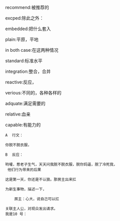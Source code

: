 recommend:被推荐的

excped:除此之外：

embedded:把什么套入

plain:平原，平地

in both case:在这两种情况

standard:标准水平

integration:整合，合并

reactive:反应，

verious:不同的，各种各样的

adquate:满足需要的

relative:血亲

capable:有能力的	

    A  行文：

	你脱不脱衣服，

    B  反应：

   	哟嚯，惹老子生气，天天问我脱不脱衣服，脱你妈逼，脱了冷死我，
     他们行为带来的后果

	这是第一天，你还是不认狼。那房主出来扛

    为新生事物，描述一下，

        房主：心大，说自己可以扛

    关联主人公，对观众发出请求。
    我是10 号：